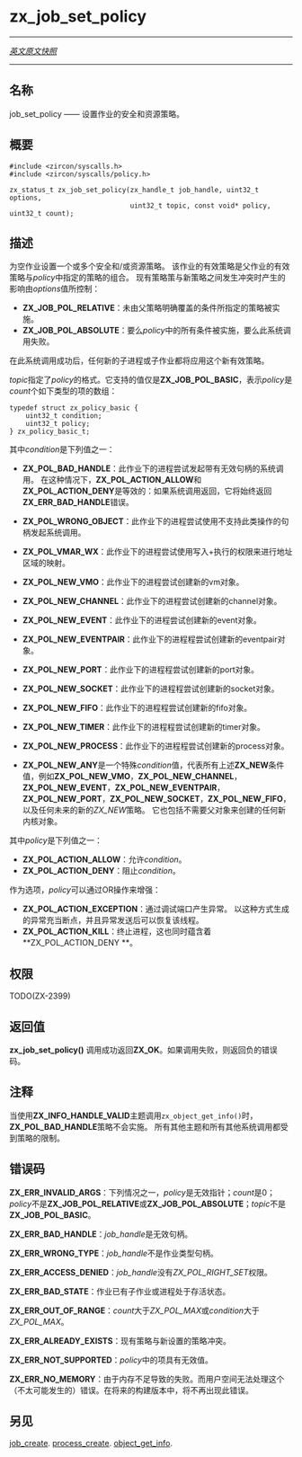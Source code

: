 # zx_job_set_policy
---

[*英文原文快照*](https://github.com/fuchsia-mirror/zircon/blob/a73de2ea77ae17a6b2e57286299e57cc2b838dc7/docs/syscalls/job_set_policy.md)

---
<!-- ## NAME -->
## 名称

<!-- job_set_policy - Set job security and resource policies. -->
job_set_policy —— 设置作业的安全和资源策略。

<!-- ## SYNOPSIS -->
## 概要

```
#include <zircon/syscalls.h>
#include <zircon/syscalls/policy.h>

zx_status_t zx_job_set_policy(zx_handle_t job_handle, uint32_t options,
                              uint32_t topic, const void* policy, uint32_t count);

```

<!-- ## DESCRIPTION -->
## 描述

<!-- Sets one or more security and/or resource policies to an empty job. The job's
effective policies is the combination of the parent's effective policies and
the policies specified in *policy*. The effect in the case of conflict between
the existing policies and the new policies is controlled by *options* values: -->
为空作业设置一个或多个安全和/或资源策略。 
该作业的有效策略是父作业的有效策略与*policy*中指定的策略的组合。 
现有策略策与新策略之间发生冲突时产生的影响由*options*值所控制：

<!-- + **ZX_JOB_POL_RELATIVE** : policy is applied for the conditions not specifically
  overridden by the parent policy.
+ **ZX_JOB_POL_ABSOLUTE** : policy is applied for all conditions in *policy* or
  the syscall fails. -->
+ **ZX_JOB_POL_RELATIVE**：未由父策略明确覆盖的条件所指定的策略被实施。
+ **ZX_JOB_POL_ABSOLUTE**：要么*policy*中的所有条件被实施，要么此系统调用失败。
<!-- After this call succeeds any new child process or child job will have the new
effective policy applied to it. -->
在此系统调用成功后，任何新的子进程或子作业都将应用这个新有效策略。

<!-- *topic* indicates the *policy* format. Supported value is **ZX_JOB_POL_BASIC**
which indicates that *policy* is an array of *count* entries of: -->

*topic*指定了*policy*的格式。它支持的值仅是**ZX_JOB_POL_BASIC**，表示*policy*是*count*个如下类型的项的数组：

```
typedef struct zx_policy_basic {
    uint32_t condition;
    uint32_t policy;
} zx_policy_basic_t;

```

<!-- Where *condition* is one of -->
其中*condition*是下列值之一：
<!-- + **ZX_POL_BAD_HANDLE** a process under this job is attempting to
  issue a syscall with an invalid handle.  In this case,
  **ZX_POL_ACTION_ALLOW** and **ZX_POL_ACTION_DENY** are equivalent:
  if the syscall returns, it will always return the error
  **ZX_ERR_BAD_HANDLE**. -->
+ **ZX_POL_BAD_HANDLE**：此作业下的进程尝试发起带有无效句柄的系统调用。
  在这种情况下，**ZX_POL_ACTION_ALLOW**和**ZX_POL_ACTION_DENY**是等效的：如果系统调用返回，它将始终返回**ZX_ERR_BAD_HANDLE**错误。
<!-- + **ZX_POL_WRONG_OBJECT** a process under this job is attempting to
  issue a syscall with a handle that does not support such operation. -->
+ **ZX_POL_WRONG_OBJECT**：此作业下的进程尝试使用不支持此类操作的句柄发起系统调用。
<!-- + **ZX_POL_VMAR_WX** a process under this job is attempting to map an
  address region with write-execute access. -->
+ **ZX_POL_VMAR_WX**：此作业下的进程尝试使用写入+执行的权限来进行地址区域的映射。
<!-- + **ZX_POL_NEW_VMO** a process under this job is attempting to create
  a new vm object. -->
+ **ZX_POL_NEW_VMO**：此作业下的进程尝试创建新的vm对象。
<!-- + **ZX_POL_NEW_CHANNEL** a process under this job is attempting to create
  a new channel. -->
+ **ZX_POL_NEW_CHANNEL**：此作业下的进程尝试创建新的channel对象。
<!-- + **ZX_POL_NEW_EVENT** a process under this job is attempting to create
  a new event. -->
+ **ZX_POL_NEW_EVENT**：此作业下的进程尝试创建新的event对象。
<!-- + **ZX_POL_NEW_EVENTPAIR** a process under this job is attempting to create
  a new event pair. -->
+ **ZX_POL_NEW_EVENTPAIR**：此作业下的进程程尝试创建新的eventpair对象。
<!-- + **ZX_POL_NEW_PORT** a process under this job is attempting to create
  a new port. -->
+ **ZX_POL_NEW_PORT**：此作业下的进程程尝试创建新的port对象。
<!-- + **ZX_POL_NEW_SOCKET** a process under this job is attempting to create
  a new socket. -->
+ **ZX_POL_NEW_SOCKET**：此作业下的进程程尝试创建新的socket对象。

<!-- + **ZX_POL_NEW_FIFO** a process under this job is attempting to create
  a new fifo. -->
+ **ZX_POL_NEW_FIFO**：此作业下的进程程尝试创建新的fifo对象。

<!-- + **ZX_POL_NEW_TIMER** a process under this job is attempting to create
  a new timer. -->
+ **ZX_POL_NEW_TIMER**：此作业下的进程程尝试创建新的timer对象。
<!-- + **ZX_POL_NEW_PROCESS** a process under this job is attempting to create
  a new process. -->
+ **ZX_POL_NEW_PROCESS**：此作业下的进程程尝试创建新的process对象。

<!-- + **ZX_POL_NEW_ANY** is a special *condition* that stands for all of
  the above **ZX_NEW** condtions such as **ZX_POL_NEW_VMO**,
  **ZX_POL_NEW_CHANNEL**, **ZX_POL_NEW_EVENT**, **ZX_POL_NEW_EVENTPAIR**,
  **ZX_POL_NEW_PORT**, **ZX_POL_NEW_SOCKET**, **ZX_POL_NEW_FIFO**,
  and any future ZX_NEW policy. This will include any new
  kernel objects which do not require a parent object for creation. -->
+ **ZX_POL_NEW_ANY**是一个特殊*condition*值，代表所有上述**ZX_NEW**条件值，例如**ZX_POL_NEW_VMO**，**ZX_POL_NEW_CHANNEL**，**ZX_POL_NEW_EVENT**，**ZX_POL_NEW_EVENTPAIR**，**ZX_POL_NEW_PORT**，**ZX_POL_NEW_SOCKET**，**ZX_POL_NEW_FIFO**，以及任何未来的新的*ZX_NEW*策略。 
  它也包括不需要父对象来创建的任何新内核对象。

<!-- Where *policy* is either
+ **ZX_POL_ACTION_ALLOW**  allow *condition*.
+ **ZX_POL_ACTION_DENY**  prevent *condition*. -->
其中*policy*是下列值之一：
+ **ZX_POL_ACTION_ALLOW**：允许*condition*。
+ **ZX_POL_ACTION_DENY**：阻止*condition*。
<!-- 
Optionally it can be augmented via OR with
+ **ZX_POL_ACTION_EXCEPTION** generate an exception via the debug port. An
  exception generated this way acts as a breakpoint. The thread may be
  resumed after the exception.
+ **ZX_POL_ACTION_KILL** terminate the process. It also
implies **ZX_POL_ACTION_DENY**. -->
作为选项，*policy*可以通过OR操作来增强：
+ **ZX_POL_ACTION_EXCEPTION**：通过调试端口产生异常。 
  以这种方式生成的异常充当断点，并且异常发送后可以恢复该线程。
+ **ZX_POL_ACTION_KILL**：终止进程，这也同时蕴含着**ZX_POL_ACTION_DENY **。

<!-- ## RIGHTS -->
## 权限

TODO(ZX-2399)

<!-- ## RETURN VALUE -->
## 返回值

<!-- **zx_job_set_policy**() returns **ZX_OK** on success.  In the event of failure,
a negative error value is returned. -->
**zx_job_set_policy()** 调用成功返回**ZX_OK**。如果调用失败，则返回负的错误码。

<!-- ## NOTES -->
## 注释
<!-- 
The **ZX_POL_BAD_HANDLE** policy does not apply when calling ``zx_object_get_info()``
with the topic ZX_INFO_HANDLE_VALID.  All other topics and all other syscalls that
take handles are subject to the policy. -->
当使用**ZX_INFO_HANDLE_VALID**主题调用``zx_object_get_info()``时，**ZX_POL_BAD_HANDLE**策略不会实施。 
所有其他主题和所有其他系统调用都受到策略的限制。

<!-- ## ERRORS -->
## 错误码

<!-- **ZX_ERR_INVALID_ARGS**  *policy* was not a valid pointer, or *count* was 0,
or *policy* was not **ZX_JOB_POL_RELATIVE** or **ZX_JOB_POL_ABSOLUTE**, or
*topic* was not **ZX_JOB_POL_BASIC**. -->
**ZX_ERR_INVALID_ARGS**：下列情况之一，*policy*是无效指针；*count*是0；*policy*不是**ZX_JOB_POL_RELATIVE**或**ZX_JOB_POL_ABSOLUTE**；*topic*不是**ZX_JOB_POL_BASIC**。

<!-- **ZX_ERR_BAD_HANDLE**  *job_handle* is not valid handle. -->
**ZX_ERR_BAD_HANDLE**：*job_handle*是无效句柄。

<!-- **ZX_ERR_WRONG_TYPE**  *job_handle* is not a job handle. -->
**ZX_ERR_WRONG_TYPE**：*job_handle*不是作业类型句柄。

<!-- **ZX_ERR_ACCESS_DENIED**  *job_handle* does not have ZX_POL_RIGHT_SET right. -->
**ZX_ERR_ACCESS_DENIED**：*job_handle*没有*ZX_POL_RIGHT_SET*权限。

<!-- **ZX_ERR_BAD_STATE**  the job has existing jobs or processes alive. -->
**ZX_ERR_BAD_STATE**：作业已有子作业或进程处于存活状态。

<!-- **ZX_ERR_OUT_OF_RANGE** *count* is bigger than ZX_POL_MAX or *condition* is
bigger than ZX_POL_MAX. -->
**ZX_ERR_OUT_OF_RANGE**：*count*大于*ZX_POL_MAX*或*condition*大于*ZX_POL_MAX*。

<!-- **ZX_ERR_ALREADY_EXISTS** existing policy conflicts with the new policy. -->
**ZX_ERR_ALREADY_EXISTS**：现有策略与新设置的策略冲突。

<!-- **ZX_ERR_NOT_SUPPORTED** an entry in *policy* has an invalid value. -->
**ZX_ERR_NOT_SUPPORTED**：*policy*中的项具有无效值。

<!-- **ZX_ERR_NO_MEMORY**  Failure due to lack of memory.
There is no good way for userspace to handle this (unlikely) error.
In a future build this error will no longer occur. -->
**ZX_ERR_NO_MEMORY**：由于内存不足导致的失败。而用户空间无法处理这个（不太可能发生的）错误。在将来的构建版本中，将不再出现此错误。

<!-- ## SEE ALSO -->
## 另见

[job_create](job_create.md).
[process_create](job_create.md).
[object_get_info](object_get_info.md).